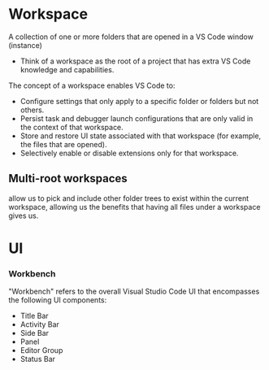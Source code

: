 
# Workspace
A collection of one or more folders that are opened in a VS Code window (instance)
- Think of a workspace as the root of a project that has extra VS Code knowledge and capabilities.

The concept of a workspace enables VS Code to:
- Configure settings that only apply to a specific folder or folders but not others.
- Persist task and debugger launch configurations that are only valid in the context of that workspace.
- Store and restore UI state associated with that workspace (for example, the files that are opened).
- Selectively enable or disable extensions only for that workspace.

## Multi-root workspaces
allow us to pick and include other folder trees to exist within the current workspace, allowing us the benefits that having all files under a workspace gives us.

# UI
### Workbench
"Workbench" refers to the overall Visual Studio Code UI that encompasses the following UI components:
- Title Bar
- Activity Bar
- Side Bar
- Panel
- Editor Group
- Status Bar